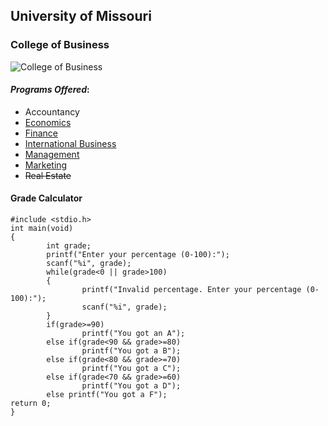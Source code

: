 ## University of Missouri

### College of Business

![College of Business](https://mizzouadvantage.missouri.edu/wp-content/uploads/2015/10/MIZ-BIZ.jpg)

#### *Programs Offered*:
* Accountancy
* [Economics](https://business.missouri.edu/programs-and-admissions/undergraduate/degree-programs/economics "Mizzou Economics")
* [Finance](https://business.missouri.edu/programs-and-admissions/undergraduate/academics/finance-and-banking "Mizzou Finance")
* [International Business](https://business.missouri.edu/programs-and-admissions/undergraduate/degree-programs/international-business "Mizzou International Business")
* [Management](https://business.missouri.edu/programs-and-admissions/undergraduate/degree-programs/management "Mizzou Management")
* [Marketing](https://business.missouri.edu/programs-and-admissions/undergraduate/degree-programs/marketing "Mizzou Marketing")
* ~~Real Estate~~


#### Grade Calculator

```
#include <stdio.h>
int main(void)
{
        int grade;
        printf("Enter your percentage (0-100):");
        scanf("%i", grade);
        while(grade<0 || grade>100)
        {
                printf("Invalid percentage. Enter your percentage (0-100):");
                scanf("%i", grade);
        }
        if(grade>=90)
                printf("You got an A");
        else if(grade<90 && grade>=80)
                printf("You got a B");
        else if(grade<80 && grade>=70)
                printf("You got a C");
        else if(grade<70 && grade>=60)
                printf("You got a D");
        else printf("You got a F");
return 0;
}
```
